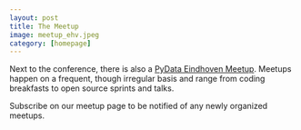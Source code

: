 ```yaml
---
layout: post
title: The Meetup
image: meetup_ehv.jpeg
category: [homepage]
---
```


Next to the conference, there is also a [PyData Eindhoven Meetup](https://www.meetup.com/nl-NL/PyData-Eindhoven/). Meetups happen
on a frequent, though irregular basis and range from coding breakfasts to open source sprints and talks.

Subscribe on our meetup page to be notified of any newly organized meetups.
